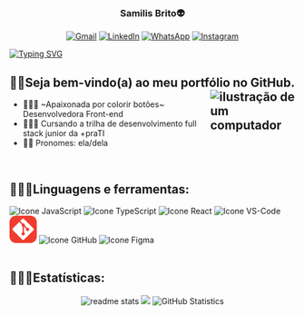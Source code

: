 <h3 align="center"> Samilis Brito👽 </h3>

<p align="center">
<a href="mailto:samilisbritto@gmail.com" title="Gmail">
<img src="https://img.shields.io/badge/-Gmail-172F45?style=flat-square&labelColor=172F45&logo=gmail&logoColor=white&link=mailto:samilisbritto@gmail.com" alt="Gmail"/></a>

<a href="https://www.linkedin.com/in/samilis-brito/" title="LinkedIn">
<img src="https://img.shields.io/badge/-Linkedin-2D7AC1?style=flat-square&logo=Linkedin&logoColor=white&link=https://www.linkedin.com/in/samilis-brito/" alt="LinkedIn"/></a>

<a href="https://api.whatsapp.com/send?phone=5591993559449" title="WhatsApp">
<img src="https://img.shields.io/badge/-WhatsApp-172F45?style=flat-square&labelColor=172F45&logo=whatsapp&logoColor=white&link=https://api.whatsapp.com/send?https://api.whatsapp.com/send?phone=5591993559449" alt="WhatsApp"/></a>

<a href="https://www.instagram.com/samilis_brito/" title="Instagram">
<img src="https://img.shields.io/badge/-Instagram-172F45?style=flat-square&labelColor=172F45&logo=instagram&logoColor=white&link=https://www.instagram.com/samilis_brito/" alt="Instagram"/></a>
</p>

[![Typing SVG](https://readme-typing-svg.herokuapp.com/?font=Fantasia&color=5479A5&pause=2000&center=true&vCenter=true&width=1000&lines=Olá,+como+já+deve+ter+percebido,+meu+nome+é+Samilis+Brito;tenho+24+anos;sou+uma+pessoa+visual+...;por+isso+me+aventuro+pelo+mundo+front-end👩🏽‍🎨;👽🤩+)](https://git.io/typing-svg)

## 👋😄Seja bem-vindo(a) ao meu portfólio no GitHub. <img src="https://cdn.discordapp.com/attachments/1233929809940185139/1233939712683806720/Frame_6__1_-removebg-preview.png?ex=662eeb68&is=662d99e8&hm=56a6fdf243c2db38b3666a3a57cc6bbb47ba2f61b00258f08a88884671035253&" alt="ilustração de um computador" min-width="150px" max-width="150px" width="150px" align="right">

- 👩🏽‍🎨 ~Apaixonada por colorir botões~ Desenvolvedora Front-end
- 👩🏽‍🎓 Cursando a trilha de desenvolvimento full stack junior da +praTI
- 👩🏽 Pronomes: ela/dela

<br/>

## 👩🏽‍💻Linguagens e ferramentas:
<div display: "flex">
  <img height="48px" width="48px" alt="Icone JavaScript" src="https://skillicons.dev/icons?i=js"/>
  <img height="48px" width="48px" alt="Icone TypeScript" src="https://skillicons.dev/icons?i=ts"/>
  <img height="48px" width="48px" alt="Icone React" src="https://skillicons.dev/icons?i=react"/>
  <img height="48px" width="48px" alt="Icone VS-Code" src="https://skillicons.dev/icons?i=vscode"/>
  <img height="48px" width="48px" alt="Icone Git" src="https://raw.githubusercontent.com/tandpfun/skill-icons/main/icons/Git.svg"/>
  <img height="48px" width="48px" alt="Icone GitHub" src="https://skillicons.dev/icons?i=github"/>
  <img height="48px" width="48px" alt="Icone Figma" src="https://skillicons.dev/icons?i=figma"/>
</div>

<br/>

## 👩🏽‍🏫Estatísticas:
<div align="center">
  <img width=46% src="https://github-readme-stats.vercel.app/api?username=SamilisBrito&count_private=true&show_icons=true&theme=prussian&rank_icon=github&border_radius=10&locale=pt-br" alt="readme stats" />
  <img width="41%" src="https://github-readme-stats.vercel.app/api/top-langs/?username=SamilisBrito&layout=compact&langs_count=7&theme=prussian&locale=pt-br"/>
  <img width="45%" alt="GitHub Statistics" src="http://github-readme-streak-stats.herokuapp.com/?user=SamilisBrito&amp;theme=prussian&locale=pt-br"/>
</div>
